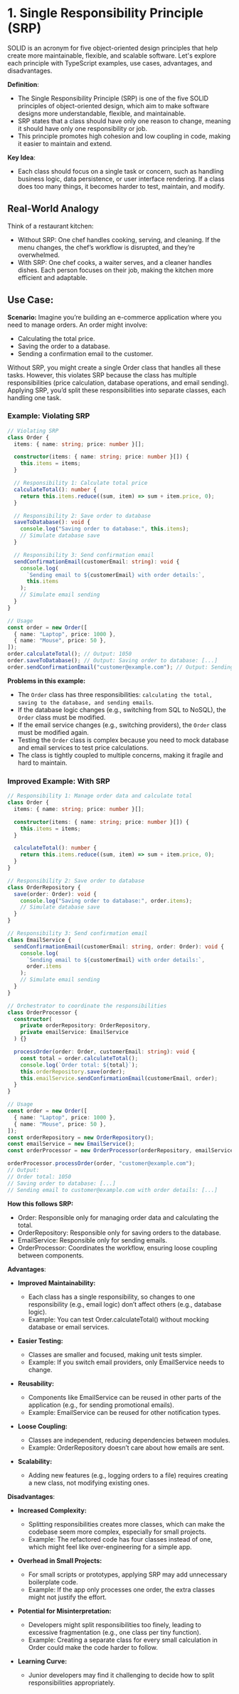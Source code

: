 # 1. Single Responsibility Principle (SRP)

SOLID is an acronym for five object-oriented design principles that help create more maintainable, flexible, and scalable software. Let's explore each principle with TypeScript examples, use cases, advantages, and disadvantages.

**Definition**:

- The Single Responsibility Principle (SRP) is one of the five SOLID principles of object-oriented design, which aim to make software designs more understandable, flexible, and maintainable.
- SRP states that a class should have only one reason to change, meaning it should have only one responsibility or job.
- This principle promotes high cohesion and low coupling in code, making it easier to maintain and extend.

**Key Idea**:

- Each class should focus on a single task or concern, such as handling business logic, data persistence, or user interface rendering. If a class does too many things, it becomes harder to test, maintain, and modify.

## Real-World Analogy

Think of a restaurant kitchen:

- Without SRP: One chef handles cooking, serving, and cleaning. If the menu changes, the chef’s workflow is disrupted, and they’re overwhelmed.
- With SRP: One chef cooks, a waiter serves, and a cleaner handles dishes. Each person focuses on their job, making the kitchen more efficient and adaptable.

## Use Case:

**Scenario:** Imagine you’re building an e-commerce application where you need to manage orders. An order might involve:

- Calculating the total price.
- Saving the order to a database.
- Sending a confirmation email to the customer.

Without SRP, you might create a single Order class that handles all these tasks. However, this violates SRP because the class has multiple responsibilities (price calculation, database operations, and email sending). Applying SRP, you’d split these responsibilities into separate classes, each handling one task.

### Example: Violating SRP

```typescript
// Violating SRP
class Order {
  items: { name: string; price: number }[];

  constructor(items: { name: string; price: number }[]) {
    this.items = items;
  }

  // Responsibility 1: Calculate total price
  calculateTotal(): number {
    return this.items.reduce((sum, item) => sum + item.price, 0);
  }

  // Responsibility 2: Save order to database
  saveToDatabase(): void {
    console.log("Saving order to database:", this.items);
    // Simulate database save
  }

  // Responsibility 3: Send confirmation email
  sendConfirmationEmail(customerEmail: string): void {
    console.log(
      `Sending email to ${customerEmail} with order details:`,
      this.items
    );
    // Simulate email sending
  }
}

// Usage
const order = new Order([
  { name: "Laptop", price: 1000 },
  { name: "Mouse", price: 50 },
]);
order.calculateTotal(); // Output: 1050
order.saveToDatabase(); // Output: Saving order to database: [...]
order.sendConfirmationEmail("customer@example.com"); // Output: Sending email to customer@example.com with order details: [...]
```

**Problems in this example:**

- The `Order` class has three responsibilities: `calculating the total, saving to the database, and sending emails`.
- If the database logic changes (e.g., switching from SQL to NoSQL), the `Order` class must be modified.
- If the email service changes (e.g., switching providers), the `Order` class must be modified again.
- Testing the `Order` class is complex because you need to mock database and email services to test price calculations.
- The class is tightly coupled to multiple concerns, making it fragile and hard to maintain.

### Improved Example: With SRP

```typescript
// Responsibility 1: Manage order data and calculate total
class Order {
  items: { name: string; price: number }[];

  constructor(items: { name: string; price: number }[]) {
    this.items = items;
  }

  calculateTotal(): number {
    return this.items.reduce((sum, item) => sum + item.price, 0);
  }
}

// Responsibility 2: Save order to database
class OrderRepository {
  save(order: Order): void {
    console.log("Saving order to database:", order.items);
    // Simulate database save
  }
}

// Responsibility 3: Send confirmation email
class EmailService {
  sendConfirmationEmail(customerEmail: string, order: Order): void {
    console.log(
      `Sending email to ${customerEmail} with order details:`,
      order.items
    );
    // Simulate email sending
  }
}

// Orchestrator to coordinate the responsibilities
class OrderProcessor {
  constructor(
    private orderRepository: OrderRepository,
    private emailService: EmailService
  ) {}

  processOrder(order: Order, customerEmail: string): void {
    const total = order.calculateTotal();
    console.log(`Order total: ${total}`);
    this.orderRepository.save(order);
    this.emailService.sendConfirmationEmail(customerEmail, order);
  }
}

// Usage
const order = new Order([
  { name: "Laptop", price: 1000 },
  { name: "Mouse", price: 50 },
]);
const orderRepository = new OrderRepository();
const emailService = new EmailService();
const orderProcessor = new OrderProcessor(orderRepository, emailService);

orderProcessor.processOrder(order, "customer@example.com");
// Output:
// Order total: 1050
// Saving order to database: [...]
// Sending email to customer@example.com with order details: [...]
```

**How this follows SRP:**

- Order: Responsible only for managing order data and calculating the total.
- OrderRepository: Responsible only for saving orders to the database.
- EmailService: Responsible only for sending emails.
- OrderProcessor: Coordinates the workflow, ensuring loose coupling between components.

**Advantages**:

- **Improved Maintainability:**

  - Each class has a single responsibility, so changes to one responsibility (e.g., email logic) don’t affect others (e.g., database logic).
  - Example: You can test Order.calculateTotal() without mocking database or email services.

- **Easier Testing:**

  - Classes are smaller and focused, making unit tests simpler.
  - Example: If you switch email providers, only EmailService needs to change.

- **Reusability:**

  - Components like EmailService can be reused in other parts of the application (e.g., for sending promotional emails).
  - Example: EmailService can be reused for other notification types.

- **Loose Coupling:**

  - Classes are independent, reducing dependencies between modules.
  - Example: OrderRepository doesn’t care about how emails are sent.

- **Scalability:**
  - Adding new features (e.g., logging orders to a file) requires creating a new class, not modifying existing ones.

**Disadvantages**:

- **Increased Complexity:**

  - Splitting responsibilities creates more classes, which can make the codebase seem more complex, especially for small projects.
  - Example: The refactored code has four classes instead of one, which might feel like over-engineering for a simple app.

- **Overhead in Small Projects:**

  - For small scripts or prototypes, applying SRP may add unnecessary boilerplate code.
  - Example: If the app only processes one order, the extra classes might not justify the effort.

- **Potential for Misinterpretation:**

  - Developers might split responsibilities too finely, leading to excessive fragmentation (e.g., one class per tiny function).
  - Example: Creating a separate class for every small calculation in Order could make the code harder to follow.

- **Learning Curve:**
  - Junior developers may find it challenging to decide how to split responsibilities appropriately.
